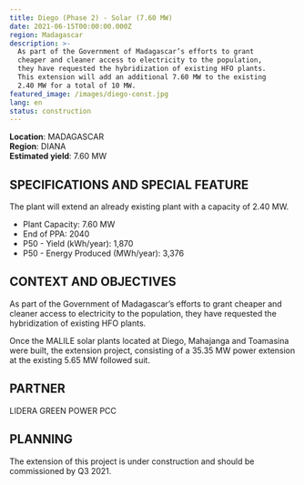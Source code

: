 ```yaml
---
title: Diego (Phase 2) - Solar (7.60 MW)
date: 2021-06-15T00:00:00.000Z
region: Madagascar
description: >-
  As part of the Government of Madagascar’s efforts to grant
  cheaper and cleaner access to electricity to the population,
  they have requested the hybridization of existing HFO plants.
  This extension will add an additional 7.60 MW to the existing 
  2.40 MW for a total of 10 MW.
featured_image: /images/diego-const.jpg
lang: en
status: construction
---
```

**Location**: MADAGASCAR<br>
**Region**: DIANA<br>
**Estimated yield**: 7.60 MW<br>

## SPECIFICATIONS AND SPECIAL FEATURE

The plant will extend an already existing plant with a capacity of 2.40 MW.

* Plant Capacity: 7.60 MW
* End of PPA: 2040
* P50 - Yield (kWh/year): 1,870
* P50 - Energy Produced (MWh/year): 3,376

## CONTEXT AND OBJECTIVES

As part of the Government of Madagascar’s efforts to grant cheaper and cleaner access to electricity to the population, they have requested the hybridization of existing HFO plants.

Once the MALILE solar plants located at Diego, Mahajanga and Toamasina were built, the extension project, consisting of a 35.35 MW power extension at the existing 5.65 MW followed suit.

## PARTNER

LIDERA GREEN POWER PCC

## PLANNING

The extension of this project is under construction and should be commissioned by Q3 2021. 

